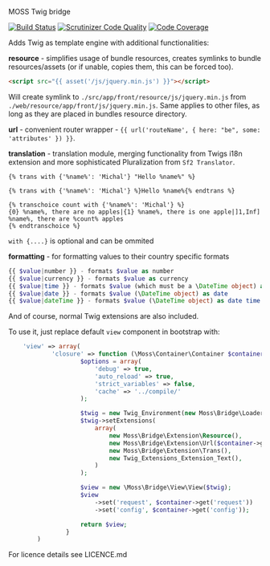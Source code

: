 MOSS Twig bridge

[![Build Status](https://travis-ci.org/mossphp/moss-twig-bridge.png?branch=master)](https://travis-ci.org/mossphp/moss-twig-bridge)
[![Scrutinizer Code Quality](https://scrutinizer-ci.com/g/mossphp/moss-twig-bridge/badges/quality-score.png?b=master)](https://scrutinizer-ci.com/g/mossphp/moss-twig-bridge/?branch=master)
[![Code Coverage](https://scrutinizer-ci.com/g/mossphp/moss-twig-bridge/badges/coverage.png?b=master)](https://scrutinizer-ci.com/g/mossphp/moss-twig-bridge/?branch=master)

Adds Twig as template engine with additional functionalities:

__resource__ - simplifies usage of bundle resources, creates symlinks to bundle resources/assets (or if unable, copies them, this can be forced too).

```html
<script src="{{ asset('/js/jquery.min.js') }}"></script>
```

Will create symlink to `./src/app/front/resource/js/jquery.min.js` from `./web/resource/app/front/js/jquery.min.js`.
Same applies to other files, as long as they are placed in bundles resource directory.

__url__ - convenient router wrapper - `{{ url('routeName', { here: "be", some: 'attributes' }) }}`.

__translation__ - translation module, merging functionality from Twigs i18n extension and more sophisticated Pluralization from `Sf2 Translator`.

```twig
{% trans with {'%name%': 'Michal'} "Hello %name%" %}

{% trans with {'%name%': 'Michal'} %}Hello %name%{% endtrans %}

{% transchoice count with {'%name%': 'Michal'} %}
{0} %name%, there are no apples|{1} %name%, there is one apple|]1,Inf] %name%, there are %count% apples
{% endtranschoice %}
```
`with {....}` is optional and can be ommited

__formatting__ - for formatting values to their country specific formats

```php
{{ $value|number }} - formats $value as number
{{ $value|currency }} - formats $value as currency
{{ $value|time }} - formats $value (which must be a \DateTime object) as time
{{ $value|date }} - formats $value (\DateTime object) as date
{{ $value|dateTime }} - formats $value (\DateTime object) as date time
```

And of course, normal Twig extensions are also included.

To use it, just replace default `view` component in bootstrap with:

```php
	'view' => array(
	        'closure' => function (\Moss\Container\Container $container) {
	                $options = array(
	                    'debug' => true,
	                    'auto_reload' => true,
	                    'strict_variables' => false,
	                    'cache' => '../compile/'
	                );

	                $twig = new Twig_Environment(new Moss\Bridge\Loader\File(), $options);
	                $twig->setExtensions(
	                    array(
	                        new Moss\Bridge\Extension\Resource(),
	                        new Moss\Bridge\Extension\Url($container->get('router')),
	                        new Moss\Bridge\Extension\Trans(),
	                        new Twig_Extensions_Extension_Text(),
	                    )
	                );

	                $view = new \Moss\Bridge\View\View($twig);
	                $view
	                    ->set('request', $container->get('request'))
	                    ->set('config', $container->get('config'));

	                return $view;
	            }
	    )
```

For licence details see LICENCE.md
